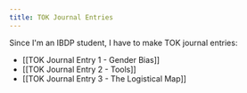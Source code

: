 ```yaml
---
title: TOK Journal Entries
---
```


Since I'm an IBDP student, I have to make TOK journal entries:

- [[TOK Journal Entry 1 - Gender Bias]]
- [[TOK Journal Entry 2 - Tools]]
- [[TOK Journal Entry 3 - The Logistical Map]]